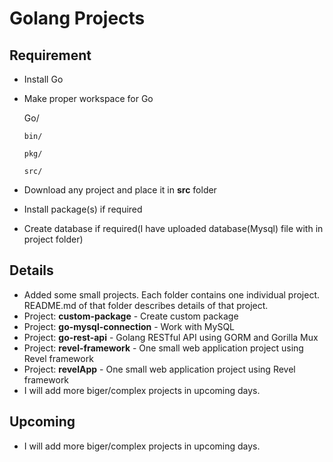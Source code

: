 # Golang Projects

## Requirement

 * Install Go
 * Make proper workspace for Go
    
     Go/
     
       bin/
       
       pkg/
       
       src/
 * Download any project and place it in **src** folder
 * Install package(s) if required
 * Create database if required(I have uploaded database(Mysql) file with in project folder)

## Details

  * Added some small projects. Each folder contains one individual project. README.md of that folder describes details of that project.
  * Project: **custom-package** - Create custom package  
  * Project: **go-mysql-connection** - Work with MySQL
  * Project: **go-rest-api** - Golang RESTful API using GORM and Gorilla Mux
  * Project: **revel-framework** - One small web application project using Revel framework 
  * Project: **revelApp** - One small web application project using Revel framework
  * I will add more biger/complex projects in upcoming days.
  
## Upcoming

 * I will add more biger/complex projects in upcoming days.

